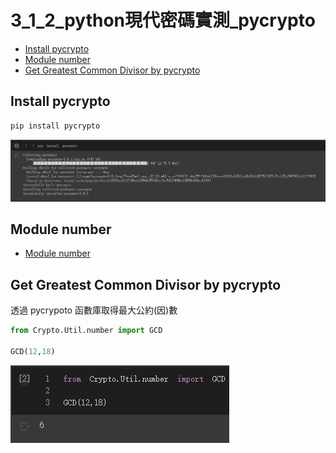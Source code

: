 # 3_1_2_python現代密碼實測_pycrypto
- [Install pycrypto](https://github.com/JimLi999/CS2021/tree/main/CTF/20210923#install-pycrpto)
- [Module number](https://github.com/JimLi999/CS2021/tree/main/CTF/20210923#module-number)
- [Get Greatest Common Divisor by pycrypto](https://github.com/JimLi999/CS2021/tree/main/CTF/20210923#get-greatest-common-divisor-by-pycrypto)
## Install pycrypto
```python
pip install pycrypto
```
![result](./pycrypto_install.PNG)
## Module number
- [Module number](https://pythonhosted.org/pycrypto/Crypto.Util.number-module.html)
## Get Greatest Common Divisor by pycrypto
透過 pycrypoto 函數庫取得最大公約(因)數
```python
from Crypto.Util.number import GCD

GCD(12,18)
```
![result](./getGCD.PNG)


